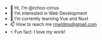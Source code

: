 - 👋 Hi, I’m @rchoo-cirrus
- 👀 I’m interested in Web Development
- 🌱 I’m currently learning Vue and Nuxt
- 📫 How to reach me rnwldms@gmail.com
- ⚡ Fun fact: I love my work!

<!---
rchoo-cirrus/rchoo-cirrus is a ✨ special ✨ repository because its `README.md` (this file) appears on your GitHub profile.
You can click the Preview link to take a look at your changes.
--->
